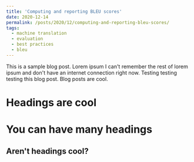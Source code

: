 ```yaml
---
title: 'Computing and reporting BLEU scores'
date: 2020-12-14
permalink: /posts/2020/12/computing-and-reporting-bleu-scores/
tags:
  - machine translation
  - evaluation
  - best practices
  - bleu
---
```


This is a sample blog post. Lorem ipsum I can't remember the rest of lorem ipsum and don't have an internet connection right now. Testing testing testing this blog post. Blog posts are cool.

Headings are cool
======

You can have many headings
======

Aren't headings cool?
------